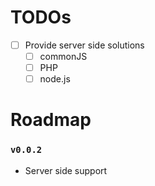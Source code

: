 # TODOs
- [ ] Provide server side solutions
  - [ ] commonJS
  - [ ] PHP
  - [ ] node.js

# Roadmap
### `v0.0.2`
- Server side support
